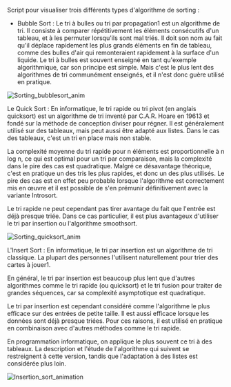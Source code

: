 Script pour visualiser trois différents types d'algorithme de sorting : 
- Bubble Sort :
Le tri à bulles ou tri par propagation1 est un algorithme de tri. Il consiste à comparer répétitivement les éléments consécutifs d'un tableau, et à les permuter lorsqu'ils sont mal triés. Il doit son nom au fait qu'il déplace rapidement les plus grands éléments en fin de tableau, comme des bulles d'air qui remonteraient rapidement à la surface d'un liquide.
Le tri à bulles est souvent enseigné en tant qu'exemple algorithmique, car son principe est simple. Mais c'est le plus lent des algorithmes de tri communément enseignés, et il n'est donc guère utilisé en pratique.

![Sorting_bubblesort_anim](https://github.com/Vaelastraszz/Sorting_algorithm/assets/47340421/e0b7c4d4-195c-4bbc-aceb-ac4fe1011963)

Le Quick Sort : 
En informatique, le tri rapide ou tri pivot (en anglais quicksort) est un algorithme de tri inventé par C.A.R. Hoare en 19613 et fondé sur la méthode de conception diviser pour régner. Il est généralement utilisé sur des tableaux, mais peut aussi être adapté aux listes. Dans le cas des tableaux, c'est un tri en place mais non stable.

La complexité moyenne du tri rapide pour n éléments est proportionnelle à n log n, ce qui est optimal pour un tri par comparaison, mais la complexité dans le pire des cas est quadratique. Malgré ce désavantage théorique, c'est en pratique un des tris les plus rapides, et donc un des plus utilisés. Le pire des cas est en effet peu probable lorsque l'algorithme est correctement mis en œuvre et il est possible de s'en prémunir définitivement avec la variante Introsort.

Le tri rapide ne peut cependant pas tirer avantage du fait que l'entrée est déjà presque triée. Dans ce cas particulier, il est plus avantageux d'utiliser le tri par insertion ou l'algorithme smoothsort.

![Sorting_quicksort_anim](https://github.com/Vaelastraszz/Sorting_algorithm/assets/47340421/581a6714-a3a7-499e-95e7-bfeb19f3d440)

L'Insert Sort :
En informatique, le tri par insertion est un algorithme de tri classique. La plupart des personnes l'utilisent naturellement pour trier des cartes à jouer1.

En général, le tri par insertion est beaucoup plus lent que d'autres algorithmes comme le tri rapide (ou quicksort) et le tri fusion pour traiter de grandes séquences, car sa complexité asymptotique est quadratique.

Le tri par insertion est cependant considéré comme l'algorithme le plus efficace sur des entrées de petite taille. Il est aussi efficace lorsque les données sont déjà presque triées. Pour ces raisons, il est utilisé en pratique en combinaison avec d'autres méthodes comme le tri rapide.

En programmation informatique, on applique le plus souvent ce tri à des tableaux. La description et l'étude de l'algorithme qui suivent se restreignent à cette version, tandis que l'adaptation à des listes est considérée plus loin.

![Insertion_sort_animation](https://github.com/Vaelastraszz/Sorting_algorithm/assets/47340421/d9f9e563-3a4f-4c1e-9a84-78d7fc34487b)
